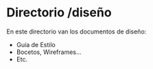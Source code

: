 # Directorio /diseño #
En este directorio van los documentos de diseño:
- Guía de Estilo
- Bocetos, Wireframes...
- Etc.
